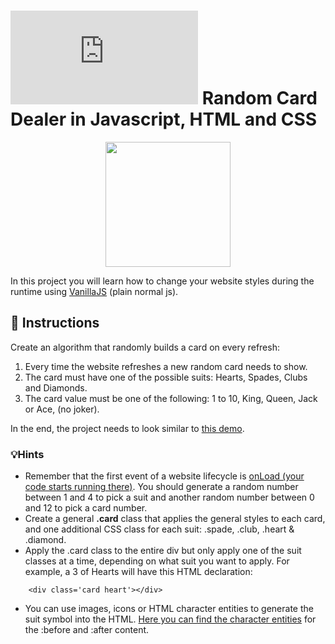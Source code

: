 # ![alt text](https://assets.breatheco.de/apis/img/images.php?blob&random&cat=icon&tags=breathecode,32)  Random Card Dealer in Javascript, HTML and CSS

<p align="center">
<img height="200px" src="https://github.com/breatheco-de/exercise-random-card/blob/master/preview.gif?raw=true" />
</p>

In this project you will learn how to change your website styles during the runtime using [VanillaJS](https://stackoverflow.com/questions/20435653/what-is-vanillajs) (plain normal js).

## 📝 Instructions

Create an algorithm that randomly builds a card on every refresh:

1. Every time the website refreshes a new random card needs to show.
2. The card must have one of the possible suits: Hearts, Spades, Clubs and Diamonds.
3. The card value must be one of the following: 1 to 10, King, Queen, Jack or Ace, (no joker).

In the end, the project needs to look similar to [this demo](https://github.com/breatheco-de/exercise-random-card/blob/master/preview.gif?raw=true).

### 💡Hints

- Remember that the first event of a website lifecycle is [onLoad (your code starts running there)](https://www.w3schools.com/jsref/event_onload.asp). You should generate a random number between 1 and 4 to pick a suit and another random number between 0 and 12 to pick a card number.
- Create a general **.card** class that applies the general styles to each card, and one additional CSS class for each suit: .spade, .club, .heart & .diamond.
- Apply the .card class to the entire div but only apply one of the suit classes at a time, depending on what suit you want to apply. For example, a 3 of Hearts will have this HTML declaration:
```
    <div class='card heart'></div>
```
- You can use images, icons or HTML character entities to generate the suit symbol into the HTML. [Here you can find the character entities](https://brajeshwar.github.io/entities/) for the :before and :after content.


